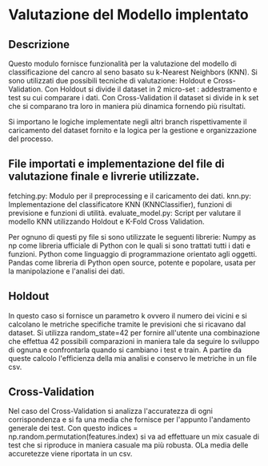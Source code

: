 # Valutazione del Modello implentato
## Descrizione
Questo modulo fornisce funzionalità per la valutazione del modello di classificazione del cancro al seno basato su k-Nearest Neighbors (KNN).
Si sono utilizzati due possibili tecniche di valutazione: Holdout e Cross-Validation.
Con Holdout si divide il dataset in 2 micro-set : addestramento e test su cui comparare i dati.
Con Cross-Validation il dataset si divide in k set che si comparano tra loro in maniera più dinamica fornendo più risultati.

Si importano le logiche implementate negli altri branch rispettivamente il caricamento del dataset fornito e la logica per la gestione e organizzazione del processo.

## File importati e implementazione del file di valutazione finale e livrerie utilizzate.
fetching.py: Modulo per il preprocessing e il caricamento dei dati.
knn.py: Implementazione del classificatore KNN (KNNClassifier), funzioni di previsione e funzioni di utilità.
evaluate_model.py: Script per valutare il modello KNN utilizzando Holdout e K-Fold Cross Validation.

Per ognuno di questi py file si sono utilizzate le seguenti librerie:
Numpy as np come libreria ufficiale di Python con le quali si sono trattati tutti i dati e funzioni.
Python come linguaggio di programmazione orientato agli oggetti.
Pandas come libreria di Python open source, potente e popolare, usata per la manipolazione e l'analisi dei dati.

## Holdout
In questo caso si fornisce un parametro k ovvero il numero dei vicini e si calcolano le metriche specifiche tramite le previsioni che si ricavano dal dataset.
Si utilizza random_state=42 per fornire all'utente una combinazione che effettua 42 possibili comparazioni in maniera tale da seguire lo sviluppo di ognuna e confrontarla quando si cambiano i test e train.
A partire da queste calcolo l'efficienza della mia analisi e conservo le metriche in un file csv.

## Cross-Validation
Nel caso del Cross-Validation si analizza l'accuratezza di ogni corrispondenza e si fa una media che fornisce per l'appunto l'andamento generale dei test.
Con questo indices = np.random.permutation(features.index) si va ad effettuare un mix casuale di test che si riproduce in maniera casuale ma più robusta.
OLa media delle accuretezze viene riportata in un csv.

